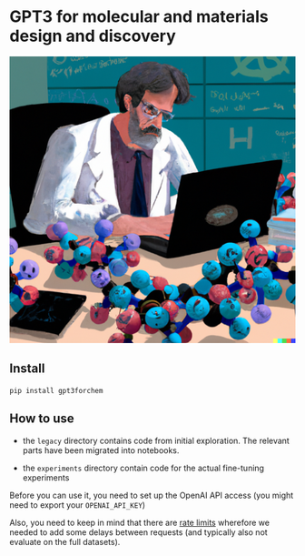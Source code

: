 GPT3 for molecular and materials design and discovery
================

<!-- WARNING: THIS FILE WAS AUTOGENERATED! DO NOT EDIT! -->
<!-- DALL·E 2022-08-31 09.08.40 - scientist at a laptop using large language models such as GPT-3 for discovering novel molecules that save the world, digital art.png -->

![](dalle.png)

## Install

    pip install gpt3forchem

## How to use

- the `legacy` directory contains code from initial exploration. The
  relevant parts have been migrated into notebooks.

- the `experiments` directory contain code for the actual fine-tuning
  experiments

Before you can use it, you need to set up the OpenAI API access (you
might need to export your `OPENAI_API_KEY`)

Also, you need to keep in mind that there are [rate
limits](https://help.openai.com/en/articles/5955598-is-api-usage-subject-to-any-rate-limits)
wherefore we needed to add some delays between requests (and typically
also not evaluate on the full datasets).
